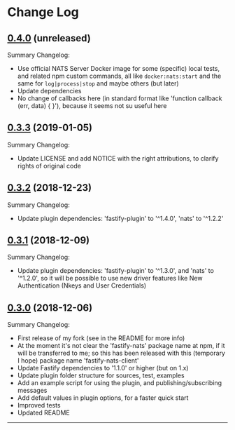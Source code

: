 # Change Log

## [0.4.0](https://github.com/smartiniOnGitHub/fastify-nats/releases/tag/0.4.0) (unreleased)
Summary Changelog:
- Use official NATS Server Docker image for some (specific) local tests, 
  and related npm custom commands, all like `docker:nats:start` 
  and the same for `log|process|stop` and maybe others (but later)
- Update dependencies
- No change of callbacks here (in standard format like 'function callback (err, data) { }'), 
  because it seems not su useful here

## [0.3.3](https://github.com/smartiniOnGitHub/fastify-nats/releases/tag/0.3.3) (2019-01-05)
Summary Changelog:
- Update LICENSE and add NOTICE with the right attributions, 
  to clarify rights of original code

## [0.3.2](https://github.com/smartiniOnGitHub/fastify-nats/releases/tag/0.3.2) (2018-12-23)
Summary Changelog:
- Update plugin dependencies: 'fastify-plugin' to '^1.4.0', 'nats' to '^1.2.2'

## [0.3.1](https://github.com/smartiniOnGitHub/fastify-nats/releases/tag/0.3.1) (2018-12-09)
Summary Changelog:
- Update plugin dependencies: 'fastify-plugin' to '^1.3.0', 
  and 'nats' to '^1.2.0', so it will be possible to use new driver features 
  like New Authentication (Nkeys and User Credentials)

## [0.3.0](https://github.com/smartiniOnGitHub/fastify-nats/releases/tag/0.3.0) (2018-12-06)
Summary Changelog:
- First release of my fork (see in the README for more info)
- At the moment it's not clear the 'fastify-nats' package name at npm, if it will be transferred to me; 
  so this has been released with this (temporary I hope) package name 'fastify-nats-client'
- Update Fastify dependencies to '1.1.0' or higher (but on 1.x)
- Update plugin folder structure for sources, test, examples
- Add an example script for using the plugin, and publishing/subscribing messages
- Add default values in plugin options, for a faster quick start
- Improved tests
- Updated README


----
